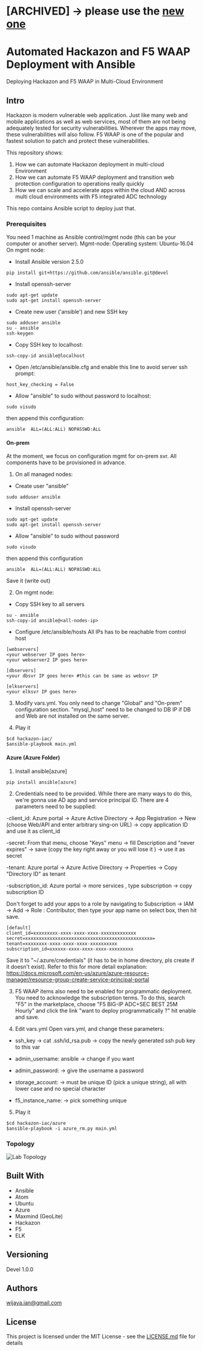 
# [ARCHIVED] -> please use the [new one](https://github.com/ianwijaya/hqsiac "hqsiac")
# Automated Hackazon and F5 WAAP Deployment with Ansible
Deploying Hackazon and F5 WAAP in Multi-Cloud Environment

## Intro

Hackazon is modern vulnerable web application. Just like many web and mobile applications as well as web services, most of them are not being adequately tested for security vulnerabilities. Wherever the apps may move, these vulnerabilities will also follow.
F5 WAAP is one of the popular and fastest solution to patch and protect these vulnerabilities.

This repository shows:
  1. How we can automate Hackazon deployment in multi-cloud Environment
  2. How we can automate F5 WAAP deployment and transition web protection configuration to operations really quickly
  3. How we can scale and accelerate apps within the cloud AND across multi cloud environments with F5 integrated ADC technology

This repo contains Ansible script to deploy just that.

### Prerequisites
You need 1 machine as Ansible control/mgmt node (this can be your computer or another server).
Mgmt-node:
Operating system: Ubuntu-16.04
On mgmt node:

- Install Ansible version 2.5.0
```
pip install git+https://github.com/ansible/ansible.git@devel
```
- Install openssh-server
```
sudo apt-get update
sudo apt-get install openssh-server
```
- Create new user ('ansible') and new SSH key
```
sudo adduser ansible
su - ansible
ssh-keygen
```
- Copy SSH key to localhost:
```
ssh-copy-id ansible@localhost
```
- Open /etc/ansible/ansible.cfg and enable this line to avoid server ssh prompt:
```
host_key_checking = False
```
- Allow "ansible" to sudo without password to localhost:
```
sudo visudo
```
then append this configuration:
```
ansible  ALL=(ALL:ALL) NOPASSWD:ALL
```

#### On-prem
At the moment, we focus on configuration mgmt for on-prem svr. All components have to be provisioned in advance.
1. On all managed nodes:
- Create user "ansible"
```
sudo adduser ansible
```
- Install openssh-server
```
sudo apt-get update
sudo apt-get install openssh-server
```
- Allow "ansible" to sudo without password
```
sudo visudo
```
then append this configuration
```
ansible  ALL=(ALL:ALL) NOPASSWD:ALL
```
Save it (write out)

2. On mgmt node:
- Copy SSH key to all servers
```
su - ansible
ssh-copy-id ansible@<all-nodes-ip>
```
- Configure /etc/ansible/hosts
All IPs has to be reachable from control host
```
[webservers]   
<your webserver IP goes here>
<your webserver2 IP goes here>

[dbservers]
<your dbsvr IP goes here> #this can be same as websvr IP

[elkservers]
<your elksvr IP goes here>

```

3. Modify vars.yml. You only need to change "Global" and "On-prem" configuration section. "mysql_host" need to be changed to DB IP if DB and Web are not installed on the same server.

4. Play it
```
$cd hackazon-iac/
$ansible-playbook main.yml
```

#### Azure (Azure Folder)
1. Install ansible[azure]
```
pip install ansible[azure]
```

2. Credentials need to be provided. While there are many ways to do this, we're gonna use AD app and service principal ID.
There are 4 parameters need to be supplied:

-client_id: Azure portal -> Azure Active Directory -> App Registration -> New (choose Web/API and enter arbitrary sing-on URL) -> copy application ID and use it as client_id

-secret: From that menu, choose "Keys" menu -> fill Description and "never expires" -> save (copy the key right away or you will lose it ) -> use it as secret

-tenant: Azure portal -> Azure Active Directory -> Properties -> Copy "Directory ID" as tenant

-subscription_id: Azure portal -> more services , type subscription -> copy subscription ID

Don't forget to add your apps to a role by navigating to Subscription  -> IAM -> Add -> Role : Contributor, then type your app name on select box, then hit save.

```
[default]
client_id=xxxxxxxxx-xxxx-xxxx-xxxx-xxxxxxxxxxxxx
secret=xxxxxxxxxxxxxxxxxxxxxxxxxxxxxxxxxxxxxxxxxxxxxxx=
tenant=xxxxxxxx-xxxx-xxxx-xxxx-xxxxxxxxxx
subscription_id=xxxxxx-xxxx-xxxx-xxxx-xxxxxxxxx
```

Save it to "~/.azure/credentials" (it has to be in home directory, pls create if it doesn't exist).
Refer to this for more detail explanation:
https://docs.microsoft.com/en-us/azure/azure-resource-manager/resource-group-create-service-principal-portal

3. F5 WAAP items also need to be enabled for programmatic deployment. You need to acknowledge the subscription terms.
To do this, search "F5" in the marketplace, choose "F5 BIG-IP ADC+SEC BEST 25M Hourly" and click the link "want to deploy programmatically ?" hit enable and save.  


4. Edit vars.yml
Open vars.yml, and change these parameters:
- ssh_key -> cat .ssh/id_rsa.pub -> copy the newly generated ssh pub key to this var

- admin_username: ansible -> change if you want

- admin_password: -> give the username a password

- storage_account: -> must be unique ID (pick a unique string), all with lower case and no special character

- f5_instance_name: -> pick something unique

5. Play it
```
$cd hackazon-iac/azure
$ansible-playbook -i azure_rm.py main.yml
```
### Topology
![Lab Topology](https://raw.githubusercontent.com/ianwijaya/hackazon-iac/master/README/lab-topology.png)

## Built With

* Ansible
* Atom
* Ubuntu
* Azure
* Maxmind (GeoLite)
* Hackazon
* F5
* ELK

## Versioning

Devel 1.0.0

## Authors

wijaya.ian@gmail.com

## License

This project is licensed under the MIT License - see the [LICENSE.md](LICENSE.md) file for details
